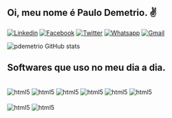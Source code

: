 ## Oi, meu nome é Paulo Demetrio. ✌️

[![Linkedin](https://img.shields.io/badge/LinkedIn-0077B5?style=for-the-badge&logo=linkedin&logoColor=white)](https://linkedin.com/in/paulodemetrio)
[![Facebook](https://img.shields.io/badge/Facebook-1877F2?style=for-the-badge&logo=facebook&logoColor=white)](https://facebook.com/paulo.demetrio.3)
[![Twitter](https://img.shields.io/badge/Twitter-1DA1F2?style=for-the-badge&logo=twitter&logoColor=white)](https://twitter.com/paulodemetrio)
[![Whatsapp](https://img.shields.io/badge/WhatsApp-25D366?style=for-the-badge&logo=whatsapp&logoColor=white)](+5511976377639)
[![Gmail](	https://img.shields.io/badge/Gmail-D14836?style=for-the-badge&logo=gmail&logoColor=white)](paulodemetrio1982@gmail.com)

![pdemetrio GitHub stats](https://github-readme-stats.vercel.app/api?username=pdemetrio&show_icons=true&theme=highcontrast)

## Softwares que uso no meu dia a dia.

<div style="display: inline_block"><br/>
    <img align="center" alt="html5" src="https://img.shields.io/badge/Ubuntu-E95420?style=for-the-badge&logo=ubuntu&logoColor=white">
        <img align="center" alt="html5" src="https://img.shields.io/badge/Pop!_OS-48B9C7?style=for-the-badge&logo=Pop!_OS&logoColor=white">
        <img align="center" alt="html5" src="https://img.shields.io/badge/Windows-0078D6?style=for-the-badge&logo=windows&logoColor=white">
        <img align="center" alt="html5" src="https://img.shields.io/badge/Python-14354C?style=for-the-badge&logo=python&logoColor=white">
        <img align="center" alt="html5" src="https://img.shields.io/badge/MySQL-00000F?style=for-the-badge&logo=mysql&logoColor=white">
        <img align="center" alt="html5" src="https://img.shields.io/badge/Microsoft_Excel-217346?style=for-the-badge&logo=microsoft-excel&logoColor=white">

<div style="display: inline_block"><br/>
        <img align="center" alt="html5" src="https://img.shields.io/badge/Tableau-E97627?style=for-the-badge&logo=Tableau&logoColor=white">
        <img align="center" alt="html5" src="https://img.shields.io/badge/Colab-F9AB00?style=for-the-badge&logo=googlecolab&color=525252">
        <img align="center" alt="html5" src="https://img.shields.io/badge/Visual_Studio_Code-0078D4?style=for-the-badge&logo=visual%20studio%20code&logoColor=white>
        
        ![Snake animation](https://github.com/USERNAME/USERNAME/blob/output/github-contribution-grid-snake.svg)

        

<!--
**pdemetrio/pdemetrio** is a ✨ _special_ ✨ repository because its `README.md` (this file) appears on your GitHub profile.


Here are some ideas to get you started:

- 🔭 I’m currently working on ...
- 🌱 I’m currently learning ...
- 👯 I’m looking to collaborate on ...
- 🤔 I’m looking for help with ...
- 💬 Ask me about ...
- 📫 How to reach me: ...
- 😄 Pronouns: ...
- ⚡ Fun fact: ...
-->

